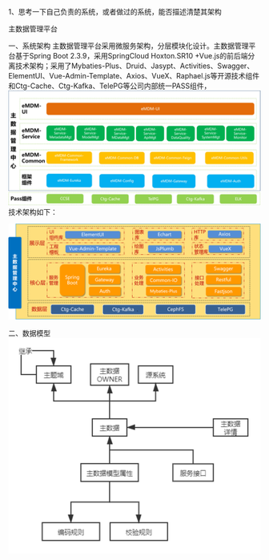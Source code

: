 1、思考一下自己负责的系统，或者做过的系统，能否描述清楚其架构

主数据管理平台

一、系统架构
主数据管理平台采用微服务架构，分层模块化设计。主数据管理平台基于Spring Boot 2.3.9，采用SpringCloud Hoxton.SR10 +Vue.js的前后端分离技术架构；采用了Mybaties-Plus、Druid、Jasypt、Activities、Swagger、ElementUI、Vue-Admin-Template、Axios、VueX、Raphael.js等开源技术组件和Ctg-Cache、Ctg-Kafka、TelePG等公司内部统一PASS组件，
![img_1.png](img_1.png)
技术架构如下：

![img_2.png](img_2.png)

二、数据模型
![img_3.png](img_3.png)